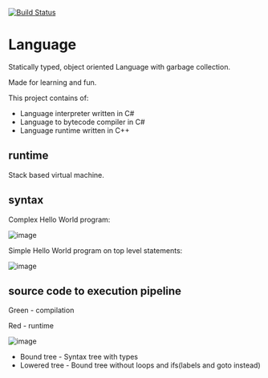 [![Build Status](http://84.38.184.25:8080/buildStatus/icon?subject=Build_and_tests&job=language-ci%2Fmaster)](http://84.38.184.25:8080/job/language-ci/job/master/)
# Language
Statically typed, object oriented Language with garbage collection.

Made for learning and fun.

This project contains of:
  * Language interpreter written in C#
  * Language to bytecode compiler in C#
  * Language runtime written in C++

## runtime
Stack based virtual machine.

## syntax
Complex Hello World program:

![image](https://user-images.githubusercontent.com/69924108/197231823-2921e525-ce81-477c-a3d5-6b58c5e85acd.png)

Simple Hello World program on top level statements:

![image](https://user-images.githubusercontent.com/69924108/197232400-5300537a-6138-45a6-95cb-64b14b00cdea.png)

## source code to execution pipeline
Green - compilation

Red - runtime

![image](https://user-images.githubusercontent.com/69924108/197239235-e47e8994-dfce-4e36-942d-9e6e7523b7dd.png)
* Bound tree - Syntax tree with types
* Lowered tree - Bound tree without loops and ifs(labels and goto instead)
